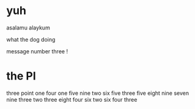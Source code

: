 # yuh

asalamu alaykum

what the dog doing

message number three !

# the PI

three point one four one five nine two six five three five eight nine seven nine three two three eight four six two six four three
